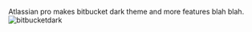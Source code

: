 Atlassian pro makes bitbucket dark theme and more features blah blah. 
![bitbucketdark](https://github.com/alimertcakar/atlassian-pro/assets/56369392/fc3d34e9-8ae5-4c3e-bfca-ae9092293759)
